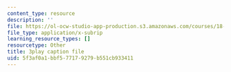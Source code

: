 ```yaml
---
content_type: resource
description: ''
file: https://ol-ocw-studio-app-production.s3.amazonaws.com/courses/18-01sc-single-variable-calculus-fall-2010/5f3af0a1bbf577179279b551cb933411_rqkvDrYmKcc.srt
file_type: application/x-subrip
learning_resource_types: []
resourcetype: Other
title: 3play caption file
uid: 5f3af0a1-bbf5-7717-9279-b551cb933411
---
```

